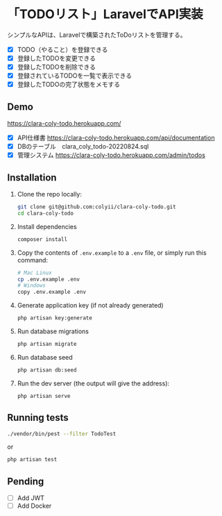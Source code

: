 # 「TODOリスト」LaravelでAPI実装


シンプルなAPIは、Laravelで構築されたToDoリストを管理する。
- [x] TODO（やること）を登録できる
- [x] 登録したTODOを変更できる
- [x] 登録したTODOを削除できる
- [x] 登録されているTODOを一覧で表示できる
- [x] 登録したTODOの完了状態をメモする

## Demo
https://clara-coly-todo.herokuapp.com/

- [x] API仕様書 https://clara-coly-todo.herokuapp.com/api/documentation
- [x] DBのテーブル　clara_coly_todo-20220824.sql
- [x] 管理システム https://clara-coly-todo.herokuapp.com/admin/todos

## Installation

1. Clone the repo locally:
    ```sh
    git clone git@github.com:colyii/clara-coly-todo.git
    cd clara-coly-todo
    ```

2. Install dependencies
    ```sh
    composer install
    ```

3. Copy the contents of `.env.example` to a `.env` file, or simply run this command:

    ```bash
    # Mac Linux
    cp .env.example .env
    # Windows
    copy .env.example .env
    ```

4. Generate application key (if not already generated)
    ```sh
    php artisan key:generate
    ```

5. Run database migrations
    ```sh
    php artisan migrate
    ```

6. Run database seed
    ```sh
    php artisan db:seed
    ```

7. Run the dev server (the output will give the address):
    ```sh
    php artisan serve
    ```

## Running tests
```sh
./vendor/bin/pest --filter TodoTest
```
or
```sh
php artisan test
```

## Pending

- [ ] Add JWT
- [ ] Add Docker
